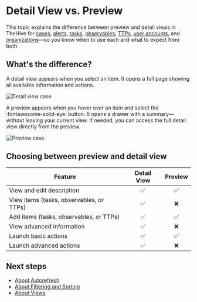 # Detail View vs. Preview

This topic explains the difference between preview and detail views in TheHive for [cases](./cases/about-cases.md), [alerts](./alerts/about-alerts.md), [tasks](./tasks/about-tasks.md), [observables](./cases/observables/about-observables.md), [TTPs](../../administration/ttps/view-techniques-in-a-catalog.md), [user accounts](../organization/configure-organization/manage-user-accounts/about-user-accounts.md), and [organizations](../../administration/organizations/about-organizations.md)—so you know when to use each and what to expect from both.

## What's the difference?

A detail view appears when you select an item. It opens a full page showing all available information and actions.

![Detail view case](../../images/user-guides/detail-view.gif)

A preview appears when you hover over an item and select the :fontawesome-solid-eye: button. It opens a drawer with a summary—without leaving your current view. If needed, you can access the full detail view directly from the preview.

![Preview case](../../images/user-guides/preview.gif)

## Choosing between preview and detail view

| Feature            | Detail View | Preview |
|--------------------|:-----------:|:-------:|
| View and edit description   |   ✅        |     ✅   |
| View items (tasks, observables, or TTPs)         |   ✅        |     ❌   |
| Add items (tasks, observables, or TTPs)         |   ✅        |     ✅   |
| View advanced information      |   ✅        |     ❌   |
| Launch basic actions      |   ✅        |     ✅   |
| Launch advanced actions      |   ✅        |     ❌   |

<h2>Next steps</h2>

* [About Autorefresh](about-autorefresh.md)
* [About Filtering and Sorting](about-filtering-and-sorting.md)
* [About Views](about-views.md)